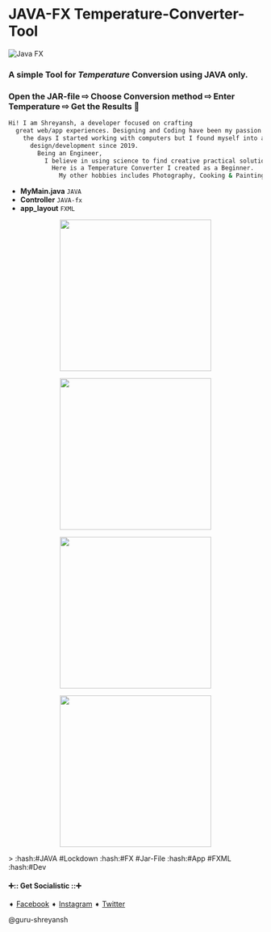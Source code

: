 # JAVA-FX Temperature-Converter-Tool

![Java FX](https://img.shields.io/badge/-Finished-brightgreen.svg)
### A simple Tool for *Temperature* Conversion using JAVA only.
### Open the JAR-file ⇨ Choose Conversion method ⇨ Enter Temperature ⇨ Get the Results :hatching_chick:

```bash
Hi! I am Shreyansh, a developer focused on crafting
  great web/app experiences. Designing and Coding have been my passion since
    the days I started working with computers but I found myself into app
      design/development since 2019.
        Being an Engineer,
          I believe in using science to find creative practical solutions.
            Here is a Temperature Converter I created as a Beginner.
              My other hobbies includes Photography, Cooking & Painting.
```

* **MyMain.java** `JAVA`
* **Controller** `JAVA-fx`
* **app_layout** `FXML`

<p align="center">
  <img width="max" height="300" src="https://github.com/guru-shreyansh/INTERNSHALA-Java-App-Developement-Projects/blob/master/Temperature%20Converter%20Tool/C2F%20%2B%201.png">
</p>
<p align="center">
  <img width="max" height="300" src="https://github.com/guru-shreyansh/INTERNSHALA-Java-App-Developement-Projects/blob/master/Temperature%20Converter%20Tool/C2F%20%2B%202.png">
</p>
<p align="center">
  <img width="max" height="300" src="https://github.com/guru-shreyansh/INTERNSHALA-Java-App-Developement-Projects/blob/master/Temperature%20Converter%20Tool/C2F%20%2B%203.png">
</p>
<p align="center">
  <img width="max" height="300" src="https://github.com/guru-shreyansh/INTERNSHALA-Java-App-Developement-Projects/blob/master/Temperature%20Converter%20Tool/C2F%20%2B%204.png">
</p>
<!---
> :hash:#JAVA #Lockdown :hash:#FX #Jar-File :hash:#App #FXML :hash:#Dev
####        :100: Get Socialistic :100:
--->
> :hash:#JAVA #Lockdown :hash:#FX #Jar-File :hash:#App #FXML :hash:#Dev

#### :heavy_plus_sign::: Get Socialistic :::heavy_plus_sign:
➧ [Facebook](https://www.facebook.com/guru.shreyansh)
➧ [Instagram](https://www.instagram.com/guru_shreyansh/)
➧ [Twitter](https://twitter.com/GURU_Shreyansh)

@guru-shreyansh
